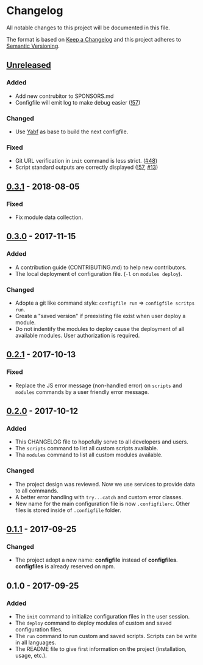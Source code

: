 # Changelog
All notable changes to this project will be documented in this file.

The format is based on [Keep a Changelog](http://keepachangelog.com/en/1.0.0/)
and this project adheres to [Semantic Versioning](http://semver.org/spec/v2.0.0.html).

## [Unreleased]
### Added
- Add new contrubitor to SPONSORS.md
- Configfile will emit log to make debug easier ([!57](https://github.com/Mindsers/configfile/pull/57))

### Changed
- Use [Yabf](https://github.com/Mindsers/yabf) as base to build the next configfile.

### Fixed
- Git URL verification in `init` command is less strict. ([#48](https://github.com/Mindsers/configfile/issues/48))
- Script standard outputs are correctly displayed ([!57](https://github.com/Mindsers/configfile/pull/57), [#13](https://github.com/Mindsers/configfile/issues/13))

## [0.3.1] - 2018-08-05
### Fixed
- Fix module data collection.

## [0.3.0] - 2017-11-15
### Added
- A contribution guide (CONTRIBUTING.md) to help new contributors.
- The local deployment of configuration file. (`-l` on `modules deploy`).

### Changed
- Adopte a git like command style: `configfile run` => `configfile scritps run`.
- Create a "saved version" if preexisting file exist when user deploy a module.
- Do not indentify the modules to deploy cause the deployment of all available modules. User authorization is required.

## [0.2.1] - 2017-10-13
### Fixed
- Replace the JS error message (non-handled error) on `scripts` and `modules` commands
  by a user friendly error message.

## [0.2.0] - 2017-10-12
### Added
- This CHANGELOG file to hopefully serve to all developers and users.
- The `scripts` command to list all custom scripts available.
- Tha `modules` command to list all custom modules available.

### Changed
- The project design was reviewed. Now we use services to provide data to all commands.
- A better error handling with `try...catch` and custom error classes.
- New name for the main configuration file is now `.configfilerc`. Other files is stored
  inside of `.configfile` folder.

## [0.1.1] - 2017-09-25
### Changed
- The project adopt a new name: **configfile** instead of **configfiles**.
  **configfiles** is already reserved on npm.

## 0.1.0 - 2017-09-25
### Added
- The `init` command to initialize configuration files in the user session.
- The `deploy` command to deploy modules of custom and saved configuration files.
- The `run` command to run custom and saved scripts. Scripts can be write in all languages.
- The README file to give first information on the project (installation, usage, etc.).

[Unreleased]: https://github.com/Mindsers/configfile/tree/develop
[0.3.1]: https://github.com/Mindsers/configfile/tree/0.3.1
[0.3.0]: https://github.com/Mindsers/configfile/tree/0.3.0
[0.2.1]: https://github.com/Mindsers/configfile/tree/0.2.1
[0.2.0]: https://github.com/Mindsers/configfile/tree/0.2.0
[0.1.1]: https://github.com/Mindsers/configfile/tree/0.1.1
[0.1.0]: https://github.com/Mindsers/configfile/tree/0.1.0
